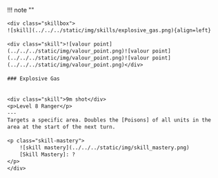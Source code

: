 !!! note ""

    <div class="skillbox">
    ![skill](../../../static/img/skills/explosive_gas.png){align=left}
    
    <div class="skill">![valour point](../../../static/img/valour_point.png)![valour point](../../../static/img/valour_point.png)![valour point](../../../static/img/valour_point.png)</div>
    
    ### Explosive Gas 

    
    <div class="skill">9m shot</div>
    <p>Level 8 Ranger</p>
    ---
    Targets a specific area. Doubles the [Poisons] of all units in the area at the start of the next turn. 

    <p class="skill-mastery">
        ![skill mastery](../../../static/img/skill_mastery.png) 
        [Skill Mastery]: ?
    </p> 
    </div>

